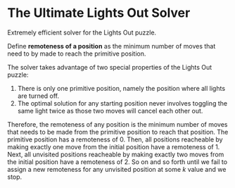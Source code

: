 # The Ultimate Lights Out Solver
Extremely efficient solver for the Lights Out puzzle.

Define **remoteness of a position** as the minimum number of moves that need to by made to reach the primitive position.

The solver takes advantage of two special properties of the Lights Out puzzle:

1. There is only one primitive position, namely the position where all lights are turned off.
2. The optimal solution for any starting position never involves toggling the same light twice as those two moves will cancel each other out.

Therefore, the remoteness of any position is the minimum number of moves that needs to be made from the primitive position to reach that position.
The primitive position has a remoteness of 0. Then, all positions reacheable by making exactly one move from the initial position have a remoteness of 1.
Next, all unvisited positions reacheable by making exactly two moves from the initial position have a remoteness of 2. So on and so forth until we fail
to assign a new remoteness for any unvisited position at some *k* value and we stop.
